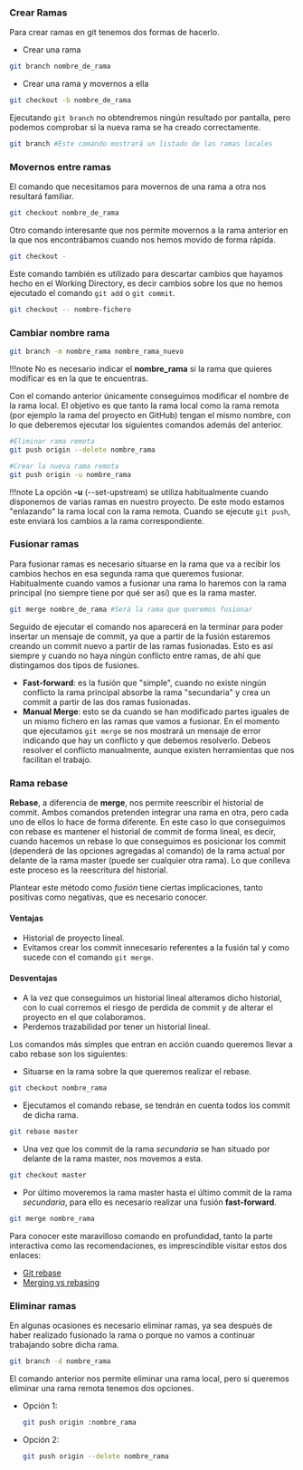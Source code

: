 ### Crear Ramas

Para crear ramas en git tenemos dos formas de hacerlo.

* Crear una rama

```bash
git branch nombre_de_rama
```

* Crear una rama y movernos a ella

````bash
git checkout -b nombre_de_rama
````

Ejecutando `git branch` no obtendremos ningún resultado por pantalla, pero podemos comprobar si la nueva rama se ha creado correctamente.

````bash
git branch #Este comando mostrará un listado de las ramas locales
````

### Movernos entre ramas

El comando que necesitamos para movernos de una rama a otra nos resultará familiar.

```bash
git checkout nombre_de_rama
```

Otro comando interesante que nos permite movernos a la rama anterior en la que nos encontrábamos cuando nos hemos movido de forma rápida.

```` bash
git checkout -
````

Este comando también es utilizado para descartar cambios que hayamos hecho en el Working Directory, es decir cambios sobre los que no hemos ejecutado el comando `git add` o `git commit`. 

````bash
git checkout -- nombre-fichero
````

### Cambiar nombre rama

```bash
git branch -m nombre_rama nombre_rama_nuevo
```

!!!note
	No es necesario indicar el **nombre_rama** si la rama que quieres modificar es en la que te encuentras.

Con el comando anterior únicamente conseguimos modificar el nombre de la rama local. El objetivo es que tanto la rama local como la rama remota (por ejemplo la rama del proyecto en GitHub) tengan el mismo nombre, con lo que deberemos ejecutar los siguientes comandos además del anterior.

````bash
#Eliminar rama remota
git push origin --delete nombre_rama

#Crear la nueva rama remota
git push origin -u nombre_rama
````

!!!note
	La opción **-u** (--set-upstream) se utiliza habitualmente cuando disponemos de varias ramas en nuestro proyecto. De este modo estamos "enlazando" la rama local con la rama remota. Cuando se ejecute `git push`, este enviará los cambios a la rama correspondiente.

### Fusionar ramas

Para fusionar ramas es necesario situarse en la rama que va a recibir los cambios hechos en esa segunda rama que queremos fusionar. Habitualmente cuando vamos a fusionar una rama lo haremos con la rama principal (no siempre tiene por qué ser así) que es la rama master.

```bash
git merge nombre_de_rama #Será la rama que queremos fusionar
```

Seguido de ejecutar el comando nos aparecerá en la terminar para poder insertar un mensaje de commit, ya que a partir de la fusión estaremos creando un commit nuevo a partir de las ramas fusionadas. Esto es así siempre y cuando no haya ningún conflicto entre ramas, de ahí que distingamos dos tipos de fusiones.

- **Fast-forward**: es la fusión que "simple", cuando no existe ningún conflicto la rama principal absorbe la rama "secundaria" y crea un commit a partir de las dos ramas fusionadas.
- **Manual Merge**: esto se da cuando se han modificado partes iguales de un mismo fichero en las ramas que vamos a fusionar. En el momento que ejecutamos `git merge` se nos mostrará un mensaje de error indicando que hay un conflicto y que debemos resolverlo. Debeos resolver el conflicto manualmente, aunque existen herramientas que nos facilitan el trabajo.

### Rama rebase

**Rebase**, a diferencia de **merge**, nos permite reescribir el historial de commit. Ambos comandos pretenden integrar una rama en otra, pero cada uno de ellos lo hace de forma diferente. En este caso lo que conseguimos con rebase es mantener el historial de commit de forma lineal, es decir, cuando hacemos un rebase lo que conseguimos es posicionar los commit (dependerá de las opciones agregadas al comando) de la rama actual por delante de la rama master (puede ser cualquier otra rama). Lo que conlleva este proceso es la reescritura del historial.

Plantear este método como _fusión_ tiene ciertas implicaciones, tanto positivas como negativas, que es necesario conocer.

#### Ventajas

* Historial de proyecto lineal.
* Evitamos crear los commit innecesario referentes a la fusión tal y como sucede con el comando `git merge`.

#### Desventajas

* A la vez que conseguimos un historial lineal alteramos dicho historial, con lo cual corremos el riesgo de perdida de commit y de alterar el proyecto en el que colaboramos.
* Perdemos trazabilidad por tener un historial lineal.

Los comandos más simples que entran en acción cuando queremos llevar a cabo rebase son los siguientes:

* Situarse en la rama sobre la que queremos realizar el rebase.

````bash
git checkout nombre_rama
````

* Ejecutamos el comando rebase, se tendrán en cuenta todos los commit de dicha rama.

```bash
git rebase master
```

* Una vez que los commit de la rama *secundaria* se han situado por delante de la rama master, nos movemos a esta.

````bash
git checkout master
````

* Por último moveremos la rama master hasta el último commit de la rama *secundaria*, para ello es necesario realizar una fusión **fast-forward**.

````bash
git merge nombre_rama
````

Para conocer este maravilloso comando en profundidad, tanto la parte interactiva como las recomendaciones, es imprescindible visitar estos dos enlaces:

* [Git rebase](https://www.atlassian.com/es/git/tutorials/rewriting-history/git-rebase)
* [Merging vs rebasing](https://www.atlassian.com/es/git/tutorials/merging-vs-rebasing)

### Eliminar ramas

En algunas ocasiones es necesario eliminar ramas, ya sea después de haber realizado fusionado la rama o porque no vamos a continuar trabajando sobre dicha rama.

````bash
git branch -d nombre_rama
````

El comando anterior nos permite eliminar una rama local, pero si queremos eliminar una rama remota tenemos dos opciones.

* Opción 1:

  ````bash
  git push origin :nombre_rama
  ````

* Opción 2:

  ````bash
  git push origin --delete nombre_rama
  ````

